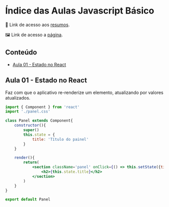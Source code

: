 # Índice das Aulas Javascript Básico
📄 Link de acesso aos <a href="https://cord-delivery-7eb.notion.site/React-Avan-ado-0dd7bebfaf364c1f8544098923b060e5">resumos</a>. 

🖼 Link de acesso a <a href="https://jonathanbenedito.github.io/modulo-react-avancado/">página</a>.

<!-- TABLE OF CONTENTS -->
## Conteúdo
<ul>
    <li>
        <a href="#aula-01---estado-no-react">Aula 01 - Estado no React</a>
    </li>
</ul>

## Aula 01 - Estado no React

Faz com que o aplicativo re-renderize um elemento, atualizando por valores atualizados. 

```jsx
import { Component } from 'react'
import './panel.css'

class Panel extends Component{
    constructor(){
        super()
        this.state = {
            title: 'Título do painel'
        }
    }

    render(){
        return(
            <section className='panel' onClick={() => this.setState({title: 'Título novo'})}>
                <h2>{this.state.title}</h2>
            </section>
        )
    }
}

export default Panel
```